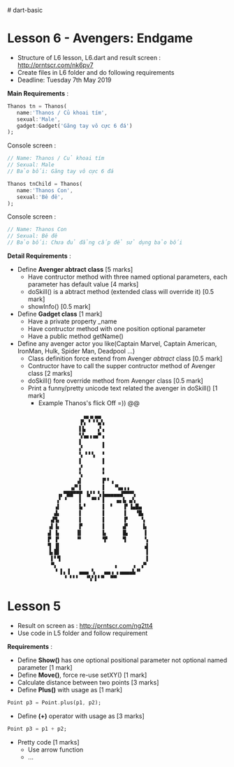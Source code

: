 ﻿﻿# dart-basic

# Lesson 6 - Avengers: Endgame
* Structure of L6 lesson, L6.dart and result screen : http://prntscr.com/nk6pv7
* Create files in L6 folder and do following requirements
* Deadline: Tuesday 7th May 2019

**Main Requirements** : 
 ```dart
Thanos tn = Thanos(
    name:'Thanos / Củ khoai tím',
    sexual:'Male',
    gadget:Gadget('Găng tay vô cực 6 đá')
);
```
Console screen :
 ```dart
// Name: Thanos / Củ khoai tím
// Sexual: Male
// Bảo bối: Găng tay vô cực 6 đá
```
 ```dart
Thanos tnChild = Thanos(
    name:'Thanos Con',
    sexual:'Bê đê',
);
```
Console screen :
 ```dart
// Name: Thanos Con
// Sexual: Bê đê
// Bảo bối: Chưa đủ đẳng cấp để sử dụng bảo bối
 ``` 
**Detail Requirements** : 
-  Define **Avenger abtract class** [5 marks]
    + Have contructor method with three named optional parameters, each parameter has default value [4 marks]
    + doSkill() is a abtract method (extended class will override it) [0.5 mark]
    + showInfo() [0.5 mark]
-  Define **Gadget class** [1 mark]
    + Have a private property _name
    + Have contructor method with one position optional parameter
    + Have a public method getName()
-  Define any avenger actor you like(Captain Marvel, Captain American, IronMan, Hulk, Spider Man, Deadpool ...)
    + Class definition force extend from Avenger *abtract* class [0.5 mark]
    + Contructor have to call the supper contructor method of Avenger class [2 marks]
    + doSkill() fore override method from Avenger class [0.5 mark]
    + Print a funny/pretty unicode text related the avenger in doSkill() [1 mark]
      - Example Thanos's flick Off =)) @@
```dart
                        ▗▄▗▖▄▄                              
                       ▐▚ ▘▝▝▄▚                             
                       ▌▙    ▞▗                             
                       ▚▚▄▗▗▄▀▗                             
                       ▌      ▗                             
                       ▞      ▝                             
                       ▚ ▘▘▚  ▝                             
                       ▌      ▐                             
                       ▞      ▗                             
                       ▚      ▝                             
                      ▗▌      ▐▘▘▗                          
                    ▗▞▘▌      ▐   ▝▚▄▗▗                     
                ▗▖▀██▀▀▛ ▐▞▝ ▚▐▄▄▄▄▄▟▀▀▀▚                   
                ▞ ▝    ▌   ▀▘▘▐    ▄▖▙ ▄▚                   
               ▗▌      ▙▝     ▐  ▘   ▐▘▐▄█▄                 
               ▟▖      ▌      ▐      ▐   ▝█▖                
              ▟▜▖      ▌      ▐      ▐▘    ▚                
             ▗▌▐▖      ▛      ▐      ▟▘    ▐▖               
             ▟ ▐▖     ▐▌      ▐▖     █▖     ▌               
             ▛ ▐▘     ▝▘      ▝▛     ▜      ▚               
             ▜ ▐▌                           ▟               
             ▐▖█▌                           ▐               
              ▌▘▜                           ▐               
              ▀▖                  ▗     ▗  ▞▘               
               ▝ ▌▖▐   ▄▄▄ ▚   ▄▄▗ ▖▄▄▄▄▙▝▘                 
                  ▝ ▘▘▘  ▝▚▘▌▘▀  ▀▀         

```

# Lesson 5
* Result on screen as : http://prntscr.com/ng2tt4
* Use code in L5 folder and follow requirement

**Requirements** : 
-  Define **Show()** has one optional positional parameter not optional named parameter [1 mark]
-  Define **Move()**, force re-use setXY() [1 mark]
-  Calculate distance between two points [3 marks]
-  Define **Plus()** with usage as [1 mark]
 ```dart
 Point p3 = Point.plus(p1, p2);
 ```
 -  Define **(+)** operator with usage as [3 marks]
 ```dart
 Point p3 = p1 + p2;
 ``` 
- Pretty code [1 marks]
  - Use arrow function
  - ...
